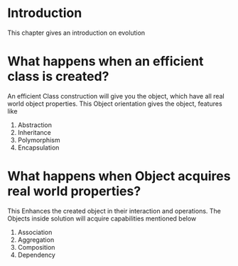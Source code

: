 # Introduction

This chapter gives an introduction on evolution

# What happens when an efficient class is created?

An efficient Class construction will give you the object, which have all real world object properties. This Object orientation gives the object, features like

1) Abstraction
2) Inheritance
3) Polymorphism
4) Encapsulation

# What happens when Object acquires real world properties?

This Enhances the created object in their interaction and operations. The Objects inside solution will acquire capabilities mentioned below

1) Association
2) Aggregation
3) Composition
4) Dependency
